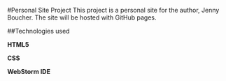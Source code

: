 #Personal Site Project
This project is a personal site for the author, Jenny Boucher. The site will be hosted with GitHub pages.


##Technologies used

**HTML5**

**CSS**

**WebStorm IDE**
